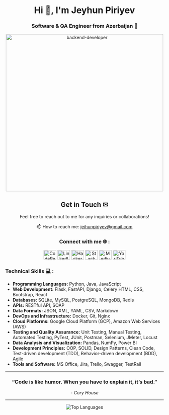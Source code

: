 <h1 align="center">Hi 👋, I'm Jeyhun Piriyev</h1>
<h3 align="center">Software & QA Engineer from Azerbaijan 🐍</h3>

<div align="center"><img width="500" src="https://media.giphy.com/media/WUlplcMpOCEmTGBtBW/giphy.gif" alt="backend-developer"></div>

<div align="center">
  <h2>Get in Touch ✉</h2>
  <p>Feel free to reach out to me for any inquiries or collaborations!</p>
  <p>
    📫 How to reach me: <a href="mailto:jeihunpiriyev@gmail.com">jeihunpiriyev@gmail.com</a>
  </p>
  <h3>Connect with me 🌐 :</h3>
  <p>
    <a href="https://codepen.io/jeihunn" target="_blank"><img src="https://raw.githubusercontent.com/rahuldkjain/github-profile-readme-generator/master/src/images/icons/Social/codepen.svg" alt="CodePen" height="30" width="40" /></a>
    <a href="https://linkedin.com/in/jeihunpiriyev" target="_blank"><img src="https://raw.githubusercontent.com/rahuldkjain/github-profile-readme-generator/master/src/images/icons/Social/linked-in-alt.svg" alt="LinkedIn" height="30" width="40" /></a>
    <a href="https://www.hackerrank.com/jeihunn" target="_blank"><img src="https://raw.githubusercontent.com/rahuldkjain/github-profile-readme-generator/master/src/images/icons/Social/hackerrank.svg" alt="HackerRank" height="30" width="40" /></a>
    <a href="https://stackoverflow.com/users/22456197" target="_blank"><img src="https://raw.githubusercontent.com/rahuldkjain/github-profile-readme-generator/master/src/images/icons/Social/stack-overflow.svg" alt="Stack Overflow" height="30" width="40" /></a>
    <a href="https://medium.com/@jeihunpiriyev" target="_blank"><img src="https://raw.githubusercontent.com/rahuldkjain/github-profile-readme-generator/master/src/images/icons/Social/medium.svg" alt="Medium" height="30" width="40" /></a>
    <a href="https://www.youtube.com/@Jeihunn" target="_blank"><img src="https://raw.githubusercontent.com/rahuldkjain/github-profile-readme-generator/master/src/images/icons/Social/youtube.svg" alt="YouTube" height="30" width="40" /></a>
  </p>
</div>

<h3 align="left"> Technical Skills 💻 :</h3>
<ul>
    <li><strong>Programming Languages:</strong> Python, Java, JavaScript</li>
    <li><strong>Web Development:</strong> Flask, FastAPI, Django, Celery HTML, CSS, Bootstrap, React</li>
    <li><strong>Databases:</strong> SQLite, MySQL, PostgreSQL, MongoDB, Redis</li>
    <li><strong>APIs:</strong> RESTful API, SOAP</li>
    <li><strong>Data Formats:</strong> JSON, XML, YAML, CSV, Markdown</li>
    <li><strong>DevOps and Infrastructure:</strong> Docker, Git, Nginx</li>
    <li><strong>Cloud Platforms:</strong> Google Cloud Platform (GCP), Amazon Web Services (AWS)</li>
    <li><strong>Testing and Quality Assurance:</strong> Unit Testing, Manual Testing, Automated Testing, PyTest, JUnit, Postman, Selenium, JMeter, Locust</li>
    <li><strong>Data Analysis and Visualization:</strong> Pandas, NumPy, Power BI</li>
    <li><strong>Development Principles:</strong> OOP, SOLID, Design Patterns, Clean Code, Test-driven development (TDD), Behavior-driven development (BDD), Agile</li>
    <li><strong>Tools and Software:</strong> MS Office, Jira, Trello, Swagger, TestRail</li>
</ul>

---

<div align="center">
  <h3>“Code is like humor. When you have to explain it, it’s bad.”</h3>
  <p><em>- Cory House</em></p>
</div>

---

<p align="center">
  <img src="https://github-readme-stats.vercel.app/api/top-langs?username=jeihunn&show_icons=true&locale=en&layout=compact" alt="Top Languages">
</p>
